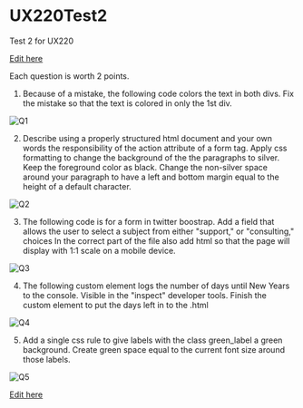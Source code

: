 # UX220Test2
Test 2 for UX220

[Edit here](https://diy-pwa.dev/~/gh/leap0489/UX220Test2)

Each question is worth 2 points.

1. Because of a mistake, the following code colors the text in both divs. Fix the mistake so that the text is colored in only the 1st div.

![Q1](readmeimages/Q1.png)

2. Describe using a properly structured html document and your own words the responsibility of the action attribute of 
a form tag. Apply css formatting to change the background of the the paragraphs to silver. Keep the foreground color as black. 
Change the non-silver space around your paragraph to have a left and bottom margin equal to the height of a default character.

![Q2](readmeimages/Q2.png)

3. The following code is for a form in twitter boostrap. Add a field that allows the user to select a subject from 
either "support," or "consulting," choices In the correct part of the file also add html so that the page will 
display with 1:1 scale on a mobile device.

![Q3](readmeimages/Q3.png)


4. The following custom element logs the number of days until New Years to the console. 
Visible in the "inspect" developer tools. Finish the custom element to put the days left in to the .html

![Q4](readmeimages/Q4.png)

5. Add a single css rule to give labels with the class green_label a green background.
Create green space equal to the current font size around those labels.

![Q5](readmeimages/Q5.png)

[Edit here](https://diy-pwa.dev/~/gh/rhildred/UX220Test2)
